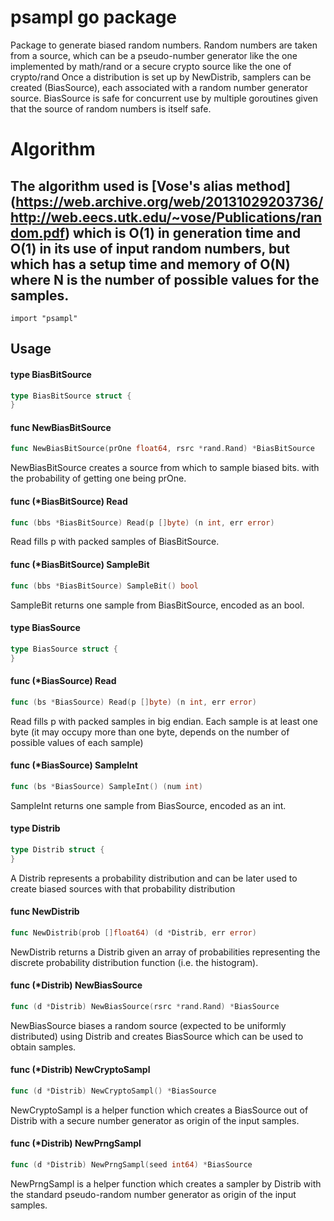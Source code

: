 # psampl go package
Package to generate biased random numbers.
Random numbers are taken from a source, which can be a pseudo-number generator
like the one implemented by math/rand or a secure crypto source like the one of crypto/rand
Once a distribution is set up by NewDistrib, samplers can be created (BiasSource), each associated with
a random number generator source. BiasSource is safe for concurrent use by multiple goroutines given
that the source of random numbers is itself safe.
# Algorithm
The algorithm used is [Vose's alias method] (https://web.archive.org/web/20131029203736/http://web.eecs.utk.edu/~vose/Publications/random.pdf) which is O(1) in generation time and O(1) in its use of input random numbers, but which has a setup time and memory of O(N) where N is the number of possible values for the samples.
--
    import "psampl"


## Usage

#### type BiasBitSource

```go
type BiasBitSource struct {
}
```


#### func  NewBiasBitSource

```go
func NewBiasBitSource(prOne float64, rsrc *rand.Rand) *BiasBitSource
```
NewBiasBitSource creates a source from which to sample biased bits. with the
probability of getting one being prOne.

#### func (*BiasBitSource) Read

```go
func (bbs *BiasBitSource) Read(p []byte) (n int, err error)
```
Read fills p with packed samples of BiasBitSource.

#### func (*BiasBitSource) SampleBit

```go
func (bbs *BiasBitSource) SampleBit() bool
```
SampleBit returns one sample from BiasBitSource, encoded as an bool.

#### type BiasSource

```go
type BiasSource struct {
}
```


#### func (*BiasSource) Read

```go
func (bs *BiasSource) Read(p []byte) (n int, err error)
```
Read fills p with packed samples in big endian. Each sample is at least one byte
(it may occupy more than one byte, depends on the number of possible values of
each sample)

#### func (*BiasSource) SampleInt

```go
func (bs *BiasSource) SampleInt() (num int)
```
SampleInt returns one sample from BiasSource, encoded as an int.

#### type Distrib

```go
type Distrib struct {
}
```

A Distrib represents a probability distribution and can be later used to create
biased sources with that probability distribution

#### func  NewDistrib

```go
func NewDistrib(prob []float64) (d *Distrib, err error)
```
NewDistrib returns a Distrib given an array of probabilities representing the
discrete probability distribution function (i.e. the histogram).

#### func (*Distrib) NewBiasSource

```go
func (d *Distrib) NewBiasSource(rsrc *rand.Rand) *BiasSource
```
NewBiasSource biases a random source (expected to be uniformly distributed)
using Distrib and creates BiasSource which can be used to obtain samples.

#### func (*Distrib) NewCryptoSampl

```go
func (d *Distrib) NewCryptoSampl() *BiasSource
```
NewCryptoSampl is a helper function which creates a BiasSource out of Distrib
with a secure number generator as origin of the input samples.

#### func (*Distrib) NewPrngSampl

```go
func (d *Distrib) NewPrngSampl(seed int64) *BiasSource
```
NewPrngSampl is a helper function which creates a sampler by Distrib with the
standard pseudo-random number generator as origin of the input samples.
